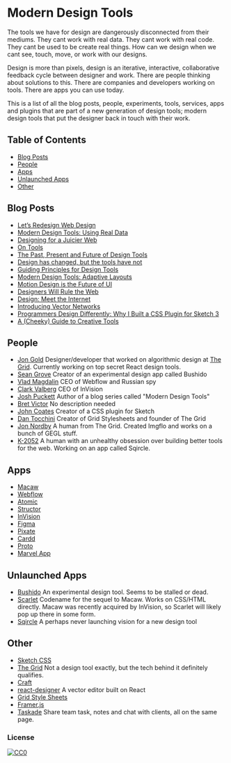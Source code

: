 # Modern Design Tools

The tools we have for design are dangerously disconnected from their mediums. They cant work with real data. They cant work with real code. They cant be used to be create real things. How can we design when we cant see, touch, move, or work with our designs.

Design is more than pixels, design is an iterative, interactive, collaborative feedback cycle between designer and work. There are people thinking about solutions to this. There are companies and developers working on tools. There are apps you can use today.

This is a list of all the blog posts, people, experiments, tools, services, apps and plugins that are part of a new generation of design tools; modern design tools that put the designer back in touch with their work.

## Table of Contents

<!-- TOC depthFrom:1 depthTo:6 withLinks:1 updateOnSave:0 orderedList:0 -->

- [Blog Posts](#blog-posts)
- [People](#people)
- [Apps](#apps)
- [Unlaunched Apps](#unlaunched-apps)
- [Other](#other)

<!-- /TOC -->

## Blog Posts

- [Let’s Redesign Web Design](https://medium.com/@callmevlad/let-s-redesign-web-design-2d67aec798e)
- [Modern Design Tools: Using Real Data](https://medium.com/bridge-collection/modern-design-tools-using-real-data-62d499e97482)
- [Designing for a Juicier Web](https://medium.com/@UserJourneys/designing-for-a-juicier-web-5549c6eb6008)
- [On Tools](https://medium.com/@bjornmeansbear/on-tools-7fae8923dbe3)
- [The Past, Present and Future of Design Tools](https://mgedium.com/@darrylgray/the-past-present-and-future-of-design-tools-529e83532530)
- [Design has changed, but the tools have not](https://medium.com/@darrylgray/design-has-changed-but-the-tools-have-not-168d546753ea)
- [Guiding Principles for Design Tools](https://medium.com/@PatrickHebron/guiding-principles-for-design-tools-8a9261bd5150)
- [Modern Design Tools: Adaptive Layouts](https://medium.com/bridge-collection/modern-design-tools-adaptive-layouts-e236070856e3)
- [Motion Design is the Future of UI](https://blog.prototypr.io/motion-design-is-the-future-of-ui-fc83ce55c02f)
- [Designers Will Rule the Web](https://webflow.com/blog/designers-will-rule-the-web)
- [Design: Meet the Internet](https://medium.com/figma-design/design-meet-the-internet-4140774f2872)
- [Introducing Vector Networks](https://medium.com/figma-design/introducing-vector-networks-3b877d2b864f)
- [Programmers Design Differently: Why I Built a CSS Plugin for Sketch 3](https://medium.com/sketch-app-sources/programmers-design-differently-why-i-built-a-css-plugin-for-sketch-3-52a1246305a4)
- [A (Cheeky) Guide to Creative Tools](https://medium.com/@callmevlad/a-cheeky-guide-to-creative-tools-e5e3388c4614)

## People

- [Jon Gold](https://twitter.com/jongold) Designer/developer that worked on algorithmic design at [The Grid](https://thegrid.io/). Currently working on top secret React design tools.
- [Sean Grove](https://twitter.com/sgrove) Creator of an experimental design app called Bushido
- [Vlad Magdalin](https://twitter.com/callmevlad) CEO of Webflow and Russian spy
- [Clark Valberg](https://twitter.com/clarkvalberg) CEO of InVision
- [Josh Puckett](https://twitter.com/joshpuckett) Author of a blog series called "Modern Design Tools"
- [Bret Victor](https://twitter.com/worrydream) No description needed
- [John Coates](https://twitter.com/punksomething) Creator of a CSS plugin for Sketch
- [Dan Tocchini](https://twitter.com/d4tocchini) Creator of Grid Stylesheets and founder of The Grid
- [Jon Nordby](https://twitter.com/jononor) A human from The Grid. Created Imgflo and works on a bunch of GEGL stuff.
- [K-2052](https://twitter.com/k_2052) A human with an unhealthy obsession over building better tools for the web. Working on an app called Sqircle.

## Apps

- [Macaw](http://macaw.co/)
- [Webflow](https://webflow.com/)
- [Atomic](https://atomic.io/)
- [Structor](https://github.com/ipselon/structor)
- [InVision](https://www.invisionapp.com/)
- [Figma](https://www.figma.com/)
- [Pixate](http://www.pixate.com)
- [Cardd](https://carrd.co)
- [Proto](https://proto.io/)
- [Marvel App](https://marvelapp.com/)

## Unlaunched Apps

- [Bushido](http://bushidoinc.tumblr.com/) An experimental design tool. Seems to be stalled or dead.
- [Scarlet](http://scarlet.macaw.co/) Codename for the sequel to Macaw. Works on CSS/HTML directly. Macaw was recently acquired by InVision, so Scarlet will likely pop up there in some form.
- [Sqircle](https://twitter.com/sqircleapp) A perhaps never launching vision for a new design tool

## Other

- [Sketch CSS](https://github.com/JohnCoates/CSSketch)
- [The Grid](https://thegrid.io/) Not a design tool exactly, but the tech behind it definitely qualifies.
- [Craft](https://www.invisionapp.com/craft)
- [react-designer](https://github.com/fatiherikli/react-designer) A vector editor built on React
- [Grid Style Sheets](https://gridstylesheets.org/)
- [Framer.js](http://framerjs.com/)
- [Taskade](https://taskade.com/) Share team task, notes and chat with clients, all on the same page.

### License

[![CC0](http://i.creativecommons.org/p/zero/1.0/88x31.png)](http://creativecommons.org/publicdomain/zero/1.0/)

